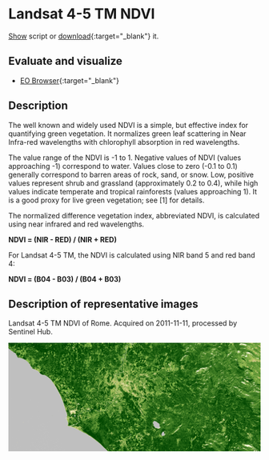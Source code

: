 # Landsat 4-5 TM NDVI
<a href="#" id='togglescript'>Show</a> script or [download](script.js){:target="_blank"} it.
<div id='script_view' style="display:none">
{% highlight javascript %}
      {% include_relative script.js %}
{% endhighlight %}
</div>

## Evaluate and visualize

- [EO Browser](https://sentinelshare.page.link/41d9){:target="_blank"}   

## Description

The well known and widely used NDVI is a simple, but effective index for quantifying green vegetation. It normalizes green leaf scattering in Near Infra-red wavelengths with chlorophyll absorption in red wavelengths.

The value range of the NDVI is -1 to 1. Negative values of NDVI (values approaching -1) correspond to water. Values close to zero (-0.1 to 0.1) generally correspond to barren areas of rock, sand, or snow. Low, positive values represent shrub and grassland (approximately 0.2 to 0.4), while high values indicate temperate and tropical rainforests (values approaching 1). It is a good proxy for live green vegetation; see [1] for details.

The normalized difference vegetation index, abbreviated NDVI, is calculated using near infrared and red wavelengths. 

**NDVI = (NIR - RED) / (NIR + RED)**

For Landsat 4-5 TM, the NDVI is calculated using NIR band 5 and red band 4: 

**NDVI = (B04 - B03) / (B04 + B03)**

## Description of representative images

Landsat 4-5 TM NDVI of Rome. Acquired on 2011-11-11, processed by Sentinel Hub. 

![L8 NDVI](fig/fig1.png)


 